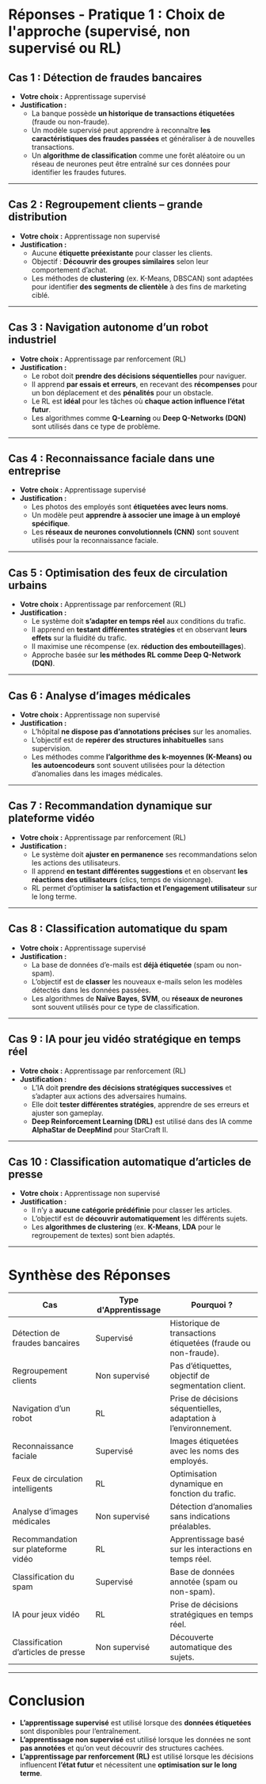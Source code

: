 # **Réponses - Pratique 1 : Choix de l'approche (supervisé, non supervisé ou RL)**  

## **Cas 1 : Détection de fraudes bancaires**  

- **Votre choix :** Apprentissage supervisé  
- **Justification :**  
  - La banque possède **un historique de transactions étiquetées** (fraude ou non-fraude).  
  - Un modèle supervisé peut apprendre à reconnaître **les caractéristiques des fraudes passées** et généraliser à de nouvelles transactions.  
  - Un **algorithme de classification** comme une forêt aléatoire ou un réseau de neurones peut être entraîné sur ces données pour identifier les fraudes futures.  

---

## **Cas 2 : Regroupement clients – grande distribution**  

- **Votre choix :** Apprentissage non supervisé  
- **Justification :**  
  - Aucune **étiquette préexistante** pour classer les clients.  
  - Objectif : **Découvrir des groupes similaires** selon leur comportement d’achat.  
  - Les méthodes de **clustering** (ex. K-Means, DBSCAN) sont adaptées pour identifier **des segments de clientèle** à des fins de marketing ciblé.  

---

## **Cas 3 : Navigation autonome d’un robot industriel**  

- **Votre choix :** Apprentissage par renforcement (RL)  
- **Justification :**  
  - Le robot doit **prendre des décisions séquentielles** pour naviguer.  
  - Il apprend **par essais et erreurs**, en recevant des **récompenses** pour un bon déplacement et des **pénalités** pour un obstacle.  
  - Le RL est **idéal** pour les tâches où **chaque action influence l’état futur**.  
  - Les algorithmes comme **Q-Learning** ou **Deep Q-Networks (DQN)** sont utilisés dans ce type de problème.  

---

## **Cas 4 : Reconnaissance faciale dans une entreprise**  

- **Votre choix :** Apprentissage supervisé  
- **Justification :**  
  - Les photos des employés sont **étiquetées avec leurs noms**.  
  - Un modèle peut **apprendre à associer une image à un employé spécifique**.  
  - Les **réseaux de neurones convolutionnels (CNN)** sont souvent utilisés pour la reconnaissance faciale.  

---

## **Cas 5 : Optimisation des feux de circulation urbains**  

- **Votre choix :** Apprentissage par renforcement (RL)  
- **Justification :**  
  - Le système doit **s’adapter en temps réel** aux conditions du trafic.  
  - Il apprend en **testant différentes stratégies** et en observant **leurs effets** sur la fluidité du trafic.  
  - Il maximise une récompense (ex. **réduction des embouteillages**).  
  - Approche basée sur **les méthodes RL comme Deep Q-Network (DQN)**.  

---

## **Cas 6 : Analyse d’images médicales**  

- **Votre choix :** Apprentissage non supervisé  
- **Justification :**  
  - L’hôpital **ne dispose pas d’annotations précises** sur les anomalies.  
  - L’objectif est de **repérer des structures inhabituelles** sans supervision.  
  - Les méthodes comme **l’algorithme des k-moyennes (K-Means) ou les autoencodeurs** sont souvent utilisées pour la détection d’anomalies dans les images médicales.  

---

## **Cas 7 : Recommandation dynamique sur plateforme vidéo**  

- **Votre choix :** Apprentissage par renforcement (RL)  
- **Justification :**  
  - Le système doit **ajuster en permanence** ses recommandations selon les actions des utilisateurs.  
  - Il apprend **en testant différentes suggestions** et en observant **les réactions des utilisateurs** (clics, temps de visionnage).  
  - RL permet d’optimiser **la satisfaction et l’engagement utilisateur** sur le long terme.  

---

## **Cas 8 : Classification automatique du spam**  

- **Votre choix :** Apprentissage supervisé  
- **Justification :**  
  - La base de données d’e-mails est **déjà étiquetée** (spam ou non-spam).  
  - L’objectif est de **classer** les nouveaux e-mails selon les modèles détectés dans les données passées.  
  - Les algorithmes de **Naïve Bayes**, **SVM**, ou **réseaux de neurones** sont souvent utilisés pour ce type de classification.  

---

## **Cas 9 : IA pour jeu vidéo stratégique en temps réel**  

- **Votre choix :** Apprentissage par renforcement (RL)  
- **Justification :**  
  - L’IA doit **prendre des décisions stratégiques successives** et s’adapter aux actions des adversaires humains.  
  - Elle doit **tester différentes stratégies**, apprendre de ses erreurs et ajuster son gameplay.  
  - **Deep Reinforcement Learning (DRL)** est utilisé dans des IA comme **AlphaStar de DeepMind** pour StarCraft II.  

---

## **Cas 10 : Classification automatique d’articles de presse**  

- **Votre choix :** Apprentissage non supervisé  
- **Justification :**  
  - Il n’y a **aucune catégorie prédéfinie** pour classer les articles.  
  - L’objectif est de **découvrir automatiquement** les différents sujets.  
  - Les **algorithmes de clustering** (ex. **K-Means**, **LDA** pour le regroupement de textes) sont bien adaptés.  

---

# **Synthèse des Réponses**  

| **Cas** | **Type d'Apprentissage** | **Pourquoi ?** |
|---------|--------------------------|----------------|
| Détection de fraudes bancaires | Supervisé | Historique de transactions étiquetées (fraude ou non-fraude). |
| Regroupement clients | Non supervisé | Pas d’étiquettes, objectif de segmentation client. |
| Navigation d’un robot | RL | Prise de décisions séquentielles, adaptation à l’environnement. |
| Reconnaissance faciale | Supervisé | Images étiquetées avec les noms des employés. |
| Feux de circulation intelligents | RL | Optimisation dynamique en fonction du trafic. |
| Analyse d’images médicales | Non supervisé | Détection d’anomalies sans indications préalables. |
| Recommandation sur plateforme vidéo | RL | Apprentissage basé sur les interactions en temps réel. |
| Classification du spam | Supervisé | Base de données annotée (spam ou non-spam). |
| IA pour jeux vidéo | RL | Prise de décisions stratégiques en temps réel. |
| Classification d’articles de presse | Non supervisé | Découverte automatique des sujets. |

---

# **Conclusion**  

- **L’apprentissage supervisé** est utilisé lorsque des **données étiquetées** sont disponibles pour l’entraînement.  
- **L’apprentissage non supervisé** est utilisé lorsque les données ne sont **pas annotées** et qu’on veut découvrir des structures cachées.  
- **L’apprentissage par renforcement (RL)** est utilisé lorsque les décisions influencent **l’état futur** et nécessitent une **optimisation sur le long terme**.  
